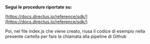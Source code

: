 **Segui le procedure riportate su:**

[https://docs.directus.io/reference/sdk/](https://docs.directus.io/reference/sdk/)

Poi, nel file index.js che viene creato, riusa il codice di esempio nella presente cartella per fare la chiamata alla pipeline di Github